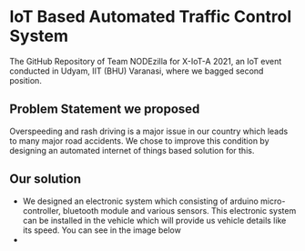 # IoT Based Automated Traffic Control System

The GitHub Repository of Team NODEzilla for X-IoT-A 2021, an IoT event conducted in Udyam, IIT (BHU) Varanasi, where we bagged second position.

## Problem Statement we proposed

Overspeeding and rash driving is a major issue in our country which leads to many major road accidents. We chose to improve this condition by designing an automated internet of things based solution for this.

## Our solution

- We designed an electronic system which consisting of arduino micro-controller, bluetooth module and various sensors. This electronic system can be installed in the vehicle which will provide us vehicle details like its speed. You can see in the image below
- 
